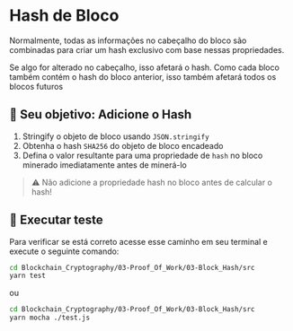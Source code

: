 # Hash de Bloco

Normalmente, todas as informações no cabeçalho do bloco são combinadas para criar um hash exclusivo com base nessas propriedades.

Se algo for alterado no cabeçalho, isso afetará o hash. Como cada bloco também contém o hash do bloco anterior, isso também afetará todos os blocos futuros

## 🏁 Seu objetivo: Adicione o Hash


1. Stringify o objeto de bloco usando `JSON.stringify`
2. Obtenha o hash `SHA256` do objeto de bloco encadeado
3. Defina o valor resultante para uma propriedade de `hash` no bloco minerado imediatamente antes de minerá-lo

> ⚠️ Não adicione a propriedade hash no bloco antes de calcular o hash!

## 🧪 Executar teste

Para verificar se está correto acesse esse caminho em seu terminal e execute o seguinte comando:

```bash
cd Blockchain_Cryptography/03-Proof_Of_Work/03-Block_Hash/src
yarn test
```

ou 

```bash
cd Blockchain_Cryptography/03-Proof_Of_Work/03-Block_Hash/src
yarn mocha ./test.js
```